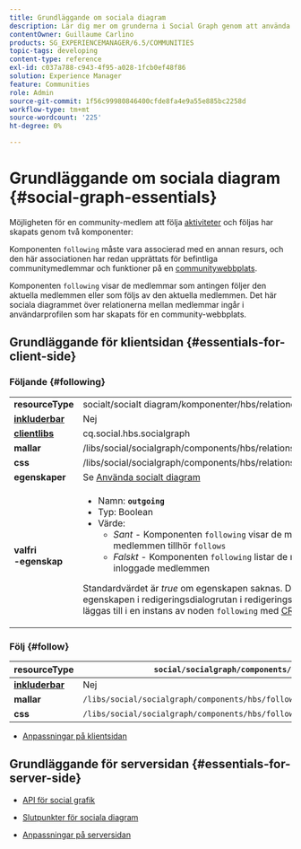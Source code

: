 ```yaml
---
title: Grundläggande om sociala diagram
description: Lär dig mer om grunderna i Social Graph genom att använda komponenterna nedan och Följ på en communitywebbplats.
contentOwner: Guillaume Carlino
products: SG_EXPERIENCEMANAGER/6.5/COMMUNITIES
topic-tags: developing
content-type: reference
exl-id: c037a788-c943-4f95-a028-1fcb0ef48f86
solution: Experience Manager
feature: Communities
role: Admin
source-git-commit: 1f56c99980846400cfde8fa4e9a55e885bc2258d
workflow-type: tm+mt
source-wordcount: '225'
ht-degree: 0%

---
```


# Grundläggande om sociala diagram  {#social-graph-essentials}

Möjligheten för en community-medlem att följa [aktiviteter](essentials-activities.md) och följas har skapats genom två komponenter:

Komponenten `following` måste vara associerad med en annan resurs, och den här associationen har redan upprättats för befintliga communitymedlemmar och funktioner på en [communitywebbplats](overview.md#communitiessites).

Komponenten `following` visar de medlemmar som antingen följer den aktuella medlemmen eller som följs av den aktuella medlemmen. Det här sociala diagrammet över relationerna mellan medlemmar ingår i användarprofilen som har skapats för en community-webbplats.

## Grundläggande för klientsidan {#essentials-for-client-side}

### Följande {#following}

<table>
 <tbody>
  <tr>
   <td> <strong>resourceType</strong></td>
   <td>socialt/socialt diagram/komponenter/hbs/relationer</td>
  </tr>
  <tr>
   <td> <a href="scf.md#add-or-include-a-communities-component"><strong>inkluderbar</strong></a></td>
   <td>Nej</td>
  </tr>
  <tr>
   <td> <a href="clientlibs.md"><strong>clientlibs</strong></a></td>
   <td>cq.social.hbs.socialgraph</td>
  </tr>
  <tr>
   <td> <strong>mallar</strong></td>
   <td> /libs/social/socialgraph/components/hbs/relationships/relationships.hbs</td>
  </tr>
  <tr>
   <td> <strong>css</strong></td>
   <td> /libs/social/socialgraph/components/hbs/relationships/clientlibs/relationships.css</td>
  </tr>
  <tr>
   <td><strong> egenskaper</strong></td>
   <td>Se <a href="socialgraph.md">Använda socialt diagram</a></td>
  </tr>
  <tr>
   <td><strong> valfri <br />-egenskap</strong></td>
   <td>
    <ul>
     <li>Namn: <strong><code>outgoing</code></strong></li>
     <li>Typ: Boolean</li>
     <li>Värde:<br />
      <ul>
       <li><i>Sant </i>- Komponenten <code>following</code> visar de medlemmar som den inloggade medlemmen tillhör <code>follows</code></li>
       <li><i>Falskt </i>- Komponenten <code>following</code> listar de medlemmar som <code>follow </code> den inloggade medlemmen</li>
      </ul> </li>
    </ul> <p>Standardvärdet är <i>true</i> om egenskapen saknas. Det går inte att ange den här egenskapen i redigeringsdialogrutan i redigeringsläget. Egenskapen måste läggas till i en instans av noden <code>following</code> med <a href="../../help/sites-developing/developing-with-crxde-lite.md">CRXDE|Lite</a>.</p> </td>
  </tr>
 </tbody>
</table>

### Följ {#follow}

| **resourceType** | `social/socialgraph/components/hbs/following` |
|---|---|
| [**inkluderbar**](scf.md#add-or-include-a-communities-component) | Nej |
| **mallar** | `/libs/social/socialgraph/components/hbs/following/following.hbs` |
| **css** | `/libs/social/socialgraph/components/hbs/following/clientlibs/following.css` |

* [Anpassningar på klientsidan](client-customize.md)

## Grundläggande för serversidan {#essentials-for-server-side}

* [API för social grafik](https://developer.adobe.com/experience-manager/reference-materials/6-5/javadoc/com/adobe/cq/social/graph/client/api/package-frame.html)

* [Slutpunkter för sociala diagram](https://developer.adobe.com/experience-manager/reference-materials/6-5/javadoc/com/adobe/cq/social/graph/client/endpoint/package-frame.html)

* [Anpassningar på serversidan](server-customize.md)
